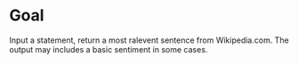 # Goal

Input a statement, return a most ralevent sentence from Wikipedia.com. The output may includes a basic sentiment in some cases.

